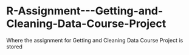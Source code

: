 # R-Assignment---Getting-and-Cleaning-Data-Course-Project
Where the assignment for Getting and Cleaning Data Course Project is stored
